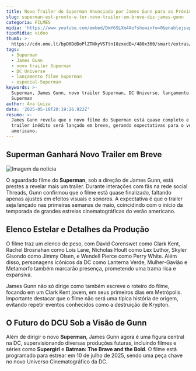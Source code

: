 ```yaml
---
title: Novo Trailer do Superman Anunciado por James Gunn para as Próximas Semanas
slug: superman-est-pronto-e-ter-novo-trailer-em-breve-diz-james-gunn
categoria: FILMES
midia: 'https://www.youtube.com/embed/DmY6SLXm4Ao?showinfo=0&enablejsapi=1'
tipoMidia: video
thumb: >-
  https://cdn.ome.lt/bpD0DdDoPlZTNkyVSTtn10zxedE=/480x360/smart/extras/conteudos/hq720-45.jpg
tags:
  - Superman
  - James Gunn
  - novo trailer Superman
  - DC Universe
  - lançamento filme Superman
  - especial-Superman
keywords: >-
  Superman, James Gunn, novo trailer Superman, DC Universe, lançamento filme
  Superman
author: Ana Luiza
data: '2025-05-10T20:19:26.922Z'
resumo: >-
  James Gunn revela que o novo filme do Superman está quase completo e um
  trailer inédito será lançado em breve, gerando expectativas para o verão
  americano.
---
```


## Superman Ganhará Novo Trailer em Breve

![Imagem da notícia](https://cdn.ome.lt/gHxYQPTtElEJaZ16xTZWr8X8srg=/fit-in/837x500/smart/uploads/conteudo/fotos/Screenshot_2025-05-10_at_16.59.40.png)

O aguardado filme do **Superman**, sob a direção de James Gunn, está prestes a revelar mais um trailer. Durante interações com fãs na rede social Threads, Gunn confirmou que o filme está quase finalizado, faltando apenas ajustes em efeitos visuais e sonoros. A expectativa é que o trailer seja lançado nas primeiras semanas de maio, coincidindo com o início da temporada de grandes estreias cinematográficas do verão americano.

## Elenco Estelar e Detalhes da Produção

O filme traz um elenco de peso, com David Corenswet como Clark Kent, Rachel Brosnahan como Lois Lane, Nicholas Hoult como Lex Luthor, Skyler Gisondo como Jimmy Olsen, e Wendell Pierce como Perry White. Além disso, personagens icônicos da DC como Lanterna Verde, Mulher-Gavião e Metamorfo também marcarão presença, prometendo uma trama rica e expansiva.

James Gunn não só dirige como também escreve o roteiro do filme, focando em um Clark Kent jovem, em seus primeiros dias em Metrópolis. Importante destacar que o filme não será uma típica história de origem, evitando repetir eventos conhecidos como a destruição de Krypton.

## O Futuro do DCU Sob a Visão de Gunn

Além de dirigir o novo **Superman**, James Gunn agora é uma figura central na DC, supervisionando diversas produções futuras, incluindo filmes e séries como **Supergirl** e **Batman: The Brave and the Bold**. O filme está programado para estrear em 10 de julho de 2025, sendo uma peça chave no novo Universo Cinematográfico da DC.
